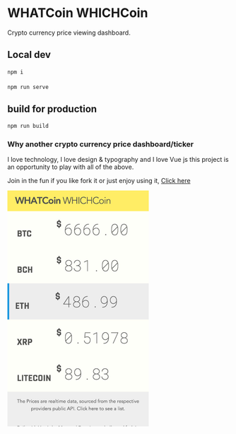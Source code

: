 # WHATCoin WHICHCoin

Crypto currency price viewing dashboard.

## Local dev

```bash
npm i

npm run serve
```

## build for production

```bash
npm run build
```

### Why another crypto currency price dashboard/ticker

I love technology, I love design & typography and I love Vue js this project is an opportunity to play with all of the above.

Join in the fun if you like fork it or just enjoy using it, [Click here](https://whatcoinwhichcoin.com)

<img src="_design/screenshot.jpg" alt="drawing" width="320px"/>
